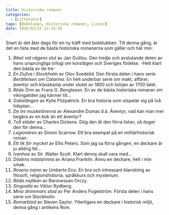 ```yaml
---
title: Historiska romaner
categories:
  - [Litteratur]
tags: [Bokkluben, Historiska romaner, Listor]
date: 2016/01/22 12:14:28
---
```

Snart är det åter dags för en ny träff med bokklubben. Till denna gång, är det en lista med de bästa historiska romanerna som gäller och här min:

1. *Riket vid vägens slut* av Jan Guillou. Den tredje och avslutande delen av hans ursprungliga trilogi om korstågen och Sveriges födelse. -Helt klart den bästa av de tre-
2. *En Dufva i Stockholm* av Olov Svedelid. Den första delen i hans serie *Berättelsen om Catarina*. En helt underbar serie om makt, affärer, äventyr och klasskamp under slutet av 1600 och början av 1700 talet.
3. *Röde Orm* av Frans G. Bengtsson. En av de bästa historiska romaner om vikingatiden jag känner till...
4. *Gobelängen* av Kylie Fitzpatrick. En bra historia som utspelar sig på två tidsplan…
5. *De tre musketörerna* av Alexandre Dumas d.ä. Äventyr, vad kan man mer begära av en bok än ett äventyr?
6. *Två städer* av Charles Dickens. Dög den åt den förra listan, så duger den för denna...
7. *Legionären* av Simon Scarrow. Ett bra exempel på en militärhistorisk roman.
8. *Ett lik för mycket* av Ellis Peters. Som jag sa förra gången, en deckare är ju alldrig fel...
9. *Ivanhoe* av Sir. Walter Scott. Klart denna skall vara med...
10. *Dödens mästarinna* av Ariana Franklin. Ännu en deckare, helt i min smak.
11. *Rosens namn* av Umberto Eco. En bra och intressant blandning av filosofi, religionshistoria, språkkurs och mysterium.
12. *Röda nejlikan* av Baronessan Orczy.
13. *Singoalla* av Viktor Rydberg.
14. *Mina drömmars stad* av Per Anders Fogelström. Första delen i hans serie om Stockholm.
15. *Romarblod* av Steven Saylor. Ytterligare en deckare i historisk miljö, denna gång i antikens Rom.
